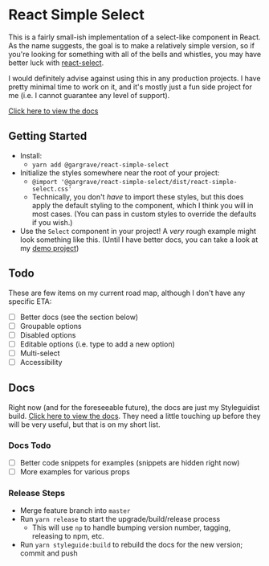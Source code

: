 # React Simple Select

This is a fairly small-ish implementation of a select-like component in React.
As the name suggests, the goal is to make a relatively simple version, so if
you're looking for something with all of the bells and whistles, you may have
better luck with [react-select](https://github.com/JedWatson/react-select).

I would definitely advise against using this in any production projects. I have
pretty minimal time to work on it, and it's mostly just a fun side project for
me (i.e. I cannot guarantee any level of support).

[Click here to view the docs](https://gargrave.github.io/react-simple-select)

## Getting Started

- Install:
  - `yarn add @gargrave/react-simple-select`
- Initialize the styles somewhere near the root of your project:
  - `@import '@gargrave/react-simple-select/dist/react-simple-select.css'`
  - Technically, you don't _have_ to import these styles, but this does
    apply the default styling to the component, which I think you will in
    most cases. (You can pass in custom styles to override the defaults if
    you wish.)
- Use the `Select` component in your project! A _very_ rough example might
  look something like this. (Until I have better docs, you can take a look at my
  [demo project](https://github.com/gargrave/react-simple-select-demo/blob/master/src/demo/DemoTS.tsx))

## Todo

These are few items on my current road map, although I don't have any specific ETA:

- [ ] Better docs (see the section below)
- [ ] Groupable options
- [ ] Disabled options
- [ ] Editable options (i.e. type to add a new option)
- [ ] Multi-select
- [ ] Accessibility

## Docs

Right now (and for the foreseeable future), the docs are just my Styleguidist build.
[Click here to view the docs](https://gargrave.github.io/react-simple-select). They need
a little touching up before they will be very useful, but that is on my short list.

### Docs Todo

- [ ] Better code snippets for examples (snippets are hidden right now)
- [ ] More examples for various props

### Release Steps

- Merge feature branch into `master`
- Run `yarn release` to start the upgrade/build/release process
  - This will use `np` to handle bumping version number, tagging, releasing to npm, etc.
- Run `yarn styleguide:build` to rebuild the docs for the new version; commit and push
